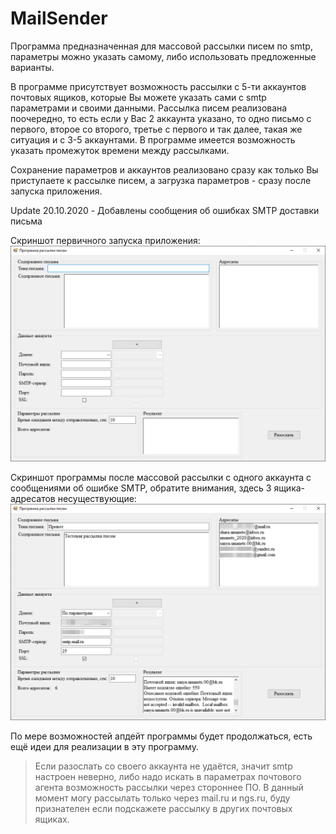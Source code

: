# MailSender

Программа предназначенная для массовой рассылки писем по smtp, параметры можно указать самому, либо использовать предложенные варианты. 

В программе присутствует возможность рассылки с 5-ти аккаунтов почтовых ящиков, которые Вы можете указать сами с smtp параметрами и своими данными. Рассылка писем реализована поочередно, то есть если у Вас 2 аккаунта указано, то одно письмо с первого, второе со второго, третье с первого и так далее, такая же ситуация и с 3-5 аккаунтами. В программе имеется возможность указать промежуток времени между рассылками.

Сохранение параметров и аккаунтов реализовано сразу как только Вы приступаете к рассылке писем, а загрузка параметров - сразу после запуска приложения.

Update 20.10.2020 - Добавлены сообщения об ошибках SMTP доставки письма

Скриншот первичного запуска приложения:
![](https://github.com/umanets-alexander/MailSender/blob/master/img/1.png)

Скриншот программы после массовой рассылки с одного аккаунта с сообщениями об ошибке SMTP, обратите внимания, здесь 3 ящика-адресатов несуществующие:
![](https://github.com/umanets-alexander/MailSender/blob/master/img/2.png)

По мере возможностей апдейт программы будет продолжаться, есть ещё идеи для реализации в эту программу.

> Если разослать со своего аккаунта не удаётся, значит smtp настроен неверно, либо надо искать в параметрах почтового агента возможность рассылки через стороннее ПО. В данный момент могу рассылать только через mail.ru и ngs.ru, буду признателен если подскажете рассылку в других почтовых ящиках.
